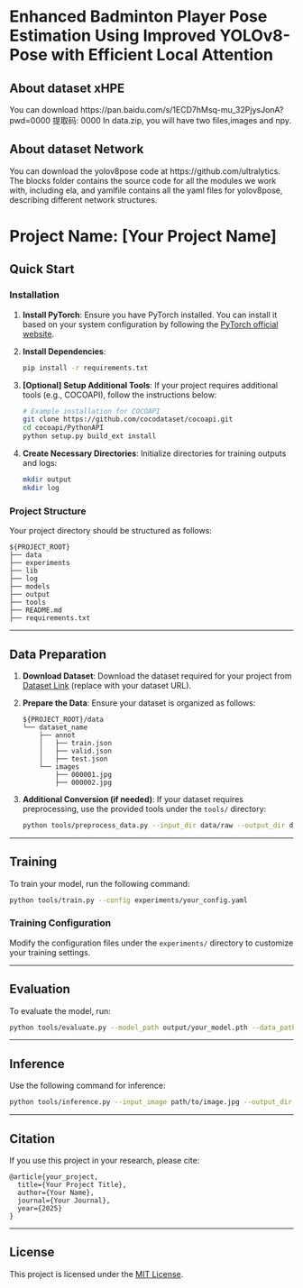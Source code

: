 <h1>Enhanced Badminton Player Pose Estimation Using Improved YOLOv8-Pose with Efficient Local Attention</h1>
<h2>About dataset xHPE</h2>You can download https://pan.baidu.com/s/1ECD7hMsq-mu_32PjysJonA?pwd=0000 提取码: 0000
In data.zip, you will have two files,images and npy.

<h2>About dataset Network</h2>You can download the yolov8pose code at https://github.com/ultralytics.
The blocks folder contains the source code for all the modules we work with, including ela, and yamlfile contains all the yaml files for yolov8pose, describing different network structures.


# Project Name: [Your Project Name]

## Quick Start

### Installation

1. **Install PyTorch**:
   Ensure you have PyTorch installed. You can install it based on your system configuration by following the [PyTorch official website](https://pytorch.org/get-started/locally/).

2. **Install Dependencies**:
   ```bash
   pip install -r requirements.txt
   ```

3. **[Optional] Setup Additional Tools**:
   If your project requires additional tools (e.g., COCOAPI), follow the instructions below:
   ```bash
   # Example installation for COCOAPI
   git clone https://github.com/cocodataset/cocoapi.git
   cd cocoapi/PythonAPI
   python setup.py build_ext install
   ```

4. **Create Necessary Directories**:
   Initialize directories for training outputs and logs:
   ```bash
   mkdir output
   mkdir log
   ```

### Project Structure
Your project directory should be structured as follows:
```plaintext
${PROJECT_ROOT}
├── data
├── experiments
├── lib
├── log
├── models
├── output
├── tools
├── README.md
├── requirements.txt
```

---

## Data Preparation

1. **Download Dataset**:
   Download the dataset required for your project from [Dataset Link](#) (replace with your dataset URL).

2. **Prepare the Data**:
   Ensure your dataset is organized as follows:
   ```plaintext
   ${PROJECT_ROOT}/data
   └── dataset_name
       ├── annot
       │   ├── train.json
       │   ├── valid.json
       │   ├── test.json
       └── images
           ├── 000001.jpg
           ├── 000002.jpg
   ```

3. **Additional Conversion (if needed)**:
   If your dataset requires preprocessing, use the provided tools under the `tools/` directory:
   ```bash
   python tools/preprocess_data.py --input_dir data/raw --output_dir data/prepared
   ```

---

## Training

To train your model, run the following command:
```bash
python tools/train.py --config experiments/your_config.yaml
```

### Training Configuration
Modify the configuration files under the `experiments/` directory to customize your training settings.

---

## Evaluation

To evaluate the model, run:
```bash
python tools/evaluate.py --model_path output/your_model.pth --data_path data/dataset_name
```

---

## Inference

Use the following command for inference:
```bash
python tools/inference.py --input_image path/to/image.jpg --output_dir results/
```

---

## Citation

If you use this project in your research, please cite:
```plaintext
@article{your_project,
  title={Your Project Title},
  author={Your Name},
  journal={Your Journal},
  year={2025}
}
```

---

## License

This project is licensed under the [MIT License](LICENSE).
